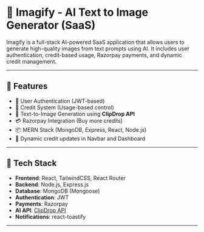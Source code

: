 

# 🧠 Imagify - AI Text to Image Generator (SaaS)

Imagify is a full-stack AI-powered SaaS application that allows users to generate high-quality images from text prompts using AI. It includes user authentication, credit-based usage, Razorpay payments, and dynamic credit management.

---

## 🚀 Features

- 🔐 User Authentication (JWT-based)
- 🧾 Credit System (Usage-based control)
- 🧠 Text-to-Image Generation using **ClipDrop API**
- 💳 Razorpay Integration (Buy more credits)
- 📦 MERN Stack (MongoDB, Express, React, Node.js)
- 🔄 Dynamic credit updates in Navbar and Dashboard

---

## 🧩 Tech Stack

- **Frontend**: React, TailwindCSS, React Router
- **Backend**: Node.js, Express.js
- **Database**: MongoDB (Mongoose)
- **Authentication**: JWT
- **Payments**: Razorpay
- **AI API**: [ClipDrop API](https://clipdrop.co/apis)
- **Notifications**: react-toastify

---
